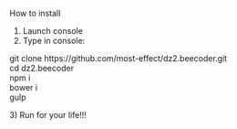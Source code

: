 How to install

1) Launch console<br>
2) Type in console:<br>
<p>
git clone https://github.com/most-effect/dz2.beecoder.git<br>
cd dz2.beecoder<br>
npm i<br>
bower i<br>
gulp
</p>
3) Run for your life!!!
